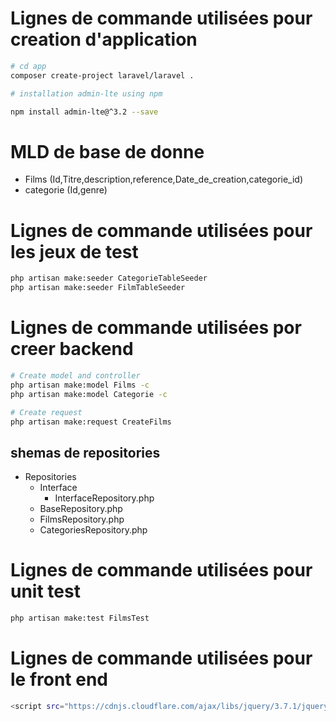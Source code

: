 # Lignes de commande utilisées pour creation d'application

```bash
# cd app
composer create-project laravel/laravel .

# installation admin-lte using npm

npm install admin-lte@^3.2 --save

```

# MLD de base de donne

- Films (Id,Titre,description,reference,Date_de_creation,categorie_id)
- categorie (Id,genre)



# Lignes de commande utilisées pour les jeux de test

```bash
php artisan make:seeder CategorieTableSeeder
php artisan make:seeder FilmTableSeeder

```


# Lignes de commande utilisées por creer backend

```bash
# Create model and controller
php artisan make:model Films -c
php artisan make:model Categorie -c

# Create request
php artisan make:request CreateFilms

```
## shemas de repositories

- Repositories
  - Interface
    - InterfaceRepository.php
  - BaseRepository.php
  - FilmsRepository.php
  - CategoriesRepository.php


# Lignes de commande utilisées pour unit test

```bash
php artisan make:test FilmsTest
```

# Lignes de commande utilisées pour le front end

```bash
<script src="https://cdnjs.cloudflare.com/ajax/libs/jquery/3.7.1/jquery.min.js"></script>
```



